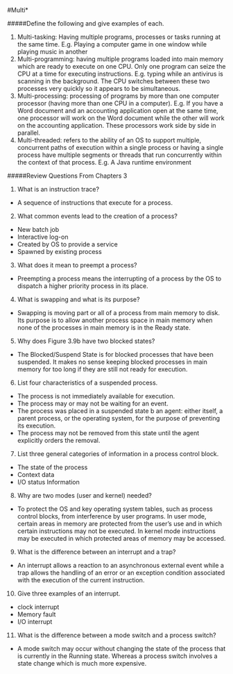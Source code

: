 #Multi*

#####Define the following and give examples of each.
1.	Multi-tasking: Having multiple programs, processes or tasks running at the same time. E.g. Playing a computer game in one window while playing music in another
2.	Multi-programming: having multiple programs loaded into main memory which are ready to execute on one CPU. Only one program can seize the CPU at a time for executing instructions. E.g. typing while an antivirus is scanning in the background. The CPU switches between these two processes very quickly so it appears to be simultaneous.
3.	Multi-processing: processing of programs by more than one computer processor (having more than one CPU in a computer). E.g. If you have a Word document and an accounting application open at the same time, one processor will work on the Word document while the other will work on the accounting application. These processors work side by side in parallel.
4.	Multi-threaded:  refers to the ability of an OS to support multiple, concurrent paths of execution within a single process or having a single process have multiple segments or threads that run concurrently within the context of that process. E.g. A Java runtime environment

#####Review Questions From Chapters 3

1.	What is an instruction trace?
  * A sequence of instructions that execute for a process.
  
2.	What common events lead to the creation of a process?
  * New batch job
  *	Interactive log-on
  *	Created by OS to provide a service
  *	Spawned by existing process
  
3.	What does it mean to preempt a process?
  *	Preempting a process means the interrupting of a process by the OS to dispatch a higher priority process in its place.
  
4.	What is swapping and what is its purpose?
  *	Swapping is moving part or all of a process from main memory to disk. Its purpose is to allow another process space in main memory when none of the processes in main memory is in the Ready state. 
  
5.	Why does Figure 3.9b have two blocked states?
  *	The Blocked/Suspend State is for blocked processes that have been suspended. It makes no sense keeping blocked processes in main  memory for too long if they are still not ready for execution.
  
6.	List four characteristics of a suspended process.
  *	The process is not immediately available for execution.
  *	The process may or may not be waiting for an event.
  *	The process was placed in a suspended state b an agent: either itself, a parent process, or the operating system, for the purpose of  preventing its execution.
  *	The process may not be removed from this state until the agent explicitly orders the removal.
  
7.	List three general categories of information in a process control block.
  *	The state of the process
  *	Context data 
  * I/O status Information
  
8.	Why are two modes (user and kernel) needed?
  *	To protect the OS and key operating system tables, such as process control blocks, from interference by user programs. In user mode, certain areas in memory are protected from the user’s use and in which certain instructions may not be executed. In kernel mode instructions may be executed in which protected areas of memory may be accessed.
  
9. What is the difference between an interrupt and a trap?
  *	An interrupt allows a reaction to an asynchronous external event while a trap allows the handling of an error or an exception condition associated with the execution of the current instruction.
  
10.	Give three examples of an interrupt.
  *	clock interrupt
  *	Memory fault
  *	I/O interrupt
  
11.	What is the difference between a mode switch and a process switch?
  *	A mode switch may occur without changing the state of the process that is currently in the Running state. Whereas a process switch involves a state change which is much more expensive.

